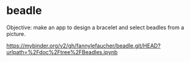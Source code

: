 # beadle
Objective: make an app to design a bracelet and select beadles from a picture.

https://mybinder.org/v2/gh/fannylefaucher/beadle.git/HEAD?urlpath=%2Fdoc%2Ftree%2FBeadles.ipynb
